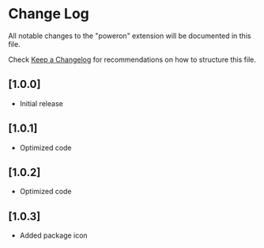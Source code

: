 # Change Log

All notable changes to the "poweron" extension will be documented in this file.

Check [Keep a Changelog](http://keepachangelog.com/) for recommendations on how to structure this file.

## [1.0.0]

- Initial release

## [1.0.1]

- Optimized code

## [1.0.2]

- Optimized code

## [1.0.3]

- Added package icon
